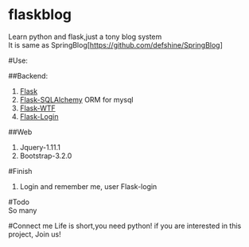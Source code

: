 flaskblog
=========

Learn python and flask,just a tony blog system  
It is same as SpringBlog[https://github.com/defshine/SpringBlog]  

#Use:  
  
  
##Backend:
1. [Flask](http://flask.pocoo.org/)
2. [Flask-SQLAlchemy](https://pythonhosted.org/Flask-SQLAlchemy/) ORM for mysql  
3. [Flask-WTF](https://flask-wtf.readthedocs.org/en/latest/)
4. [Flask-Login](https://flask-login.readthedocs.org/en/latest/)  

##Web
1. Jquery-1.11.1
2. Bootstrap-3.2.0  


#Finish  
1. Login and remember me, user Flask-login  


#Todo  
So many  


#Connect me
Life is short,you need python!
if you are interested in this project, Join us!
